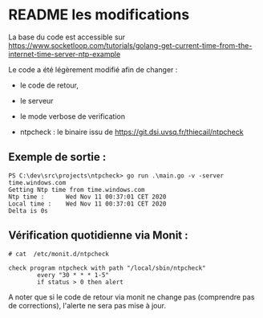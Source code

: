 # README les modifications

La base du code est accessible sur 
https://www.socketloop.com/tutorials/golang-get-current-time-from-the-internet-time-server-ntp-example

Le code a été légèrement modifié afin de changer :
 - le code de retour,
 - le serveur
 - le mode verbose de verification

- ntpcheck : le binaire issu de https://git.dsi.uvsq.fr/thiecail/ntpcheck

## Exemple de sortie : 
```
PS C:\dev\src\projects\ntpcheck> go run .\main.go -v -server time.windows.com
Getting Ntp time from time.windows.com
Ntp time :      Wed Nov 11 00:37:01 CET 2020
Local time :    Wed Nov 11 00:37:01 CET 2020
Delta is 0s
```


## Vérification quotidienne via Monit : 
```
# cat  /etc/monit.d/ntpcheck

check program ntpcheck with path "/local/sbin/ntpcheck"
        every "30 * * * 1-5"
        if status > 0 then alert

```
A noter que si le code de retour via monit ne change pas (comprendre pas de corrections), l'alerte ne sera pas mise à jour. 